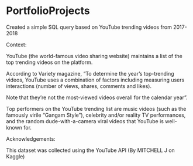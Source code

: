 # PortfolioProjects

Created a simple SQL query based on YouTube trending videos from 2017-2018

Context:

YouTube (the world-famous video sharing website) maintains a list of the top trending videos on the platform. 

According to Variety magazine, “To determine the year’s top-trending videos, YouTube uses a combination of factors including measuring users interactions (number of views, shares, comments and likes). 

Note that they’re not the most-viewed videos overall for the calendar year”. 

Top performers on the YouTube trending list are music videos (such as the famously virile “Gangam Style”), celebrity and/or reality TV performances, and the random dude-with-a-camera viral videos that YouTube is well-known for.

Acknowledgements:

This dataset was collected using the YouTube API (By MITCHELL J on Kaggle)

